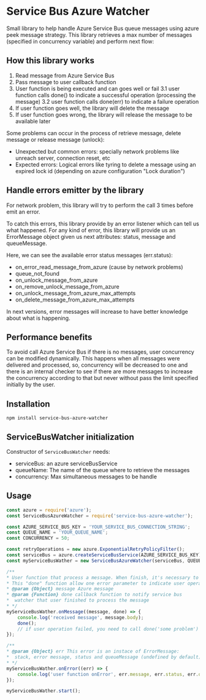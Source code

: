 Service Bus Azure Watcher
===========================

Small library to help handle Azure Service Bus queue messages using azure peek message strategy.
This library retrieves a max number of messages (specified in concurrency variable) and perform next flow:

## How this library works

1. Read message from Azure Service Bus
2. Pass message to user callback function
3. User function is being executed and can goes well or fail
    3.1 user function calls done() to indicate a successful operation (processing the message)
    3.2 user function calls done(err) to indicate a failure operation
4. If user function goes well, the library will delete the message
5. If user function goes wrong, the library will release the message to be available later

Some problems can occur in the process of retrieve message, delete message or release message (unlock):
* Unexpected but common errors: specially network problems like unreach server, connection reset, etc
* Expected errors: Logical errors like tyring to delete a message using an expired lock id (depending on azure configuration "Lock duration")

## Handle errors emitter by the library

For network problem, this library will try to perform the call 3 times before emit an error.

To catch this errors, this library provide by an error listener which can tell us what happened. For any kind of error, this library will provide us an ErrorMessage object given us next attributes: status, message and queueMessage.

Here, we can see the available error status messages (err.status):

* on_error_read_message_from_azure (cause by network problems)
* queue_not_found
* on_unlock_message_from_azure
* on_remove_unlock_message_from_azure
* on_unlock_message_from_azure_max_attempts
* on_delete_message_from_azure_max_attempts

In next versions, error messages will increase to have better knowledge about what is happening.
## Performance benefits

To avoid call Azure Service Bus if there is no messages, user concurrency can be modified dynamically. This happens when all messages were delivered and processed, so, concurrency will be decreased to one and there is an internal checker to see if there are more messages to increase the concurrency according to that but never without pass the limit specified initially by the user. 

## Installation

  `npm install service-bus-azure-watcher`

## ServiceBusWatcher initialization

Constructor of ```ServiceBusWatcher``` needs:
* serviceBus: an azure serviceBusService
* queueName: The name of the queue where to retrieve the messages
* concurrency: Max simultaneous messages to be handle

## Usage
```javascript
const azure = require('azure');
const ServiceBusAzureWatcher = require('service-bus-azure-watcher');

const AZURE_SERVICE_BUS_KEY = 'YOUR_SERVICE_BUS_CONNECTION_STRING';
const QUEUE_NAME = 'YOUR_QUEUE_NAME';
const CONCURRENCY = 50;

const retryOperations = new azure.ExponentialRetryPolicyFilter();
const serviceBus = azure.createServiceBusService(AZURE_SERVICE_BUS_KEY).withFilter(retryOperations);
const myServiceBusWather = new ServiceBusAzureWatcher(serviceBus, QUEUE_NAME, CONCURRENCY);

/**
* User function that process a message. When finish, it's necessary to notify "done" function.
* This "done" function allow one error parameter to indicate user operation failed.
* @param {Object} message Azure message
* @param {Function} done callback function to notify service bus
*  watcher that user finished to process the message
* */
myServiceBusWather.onMessage((message, done) => {
    console.log('received message', message.body);
    done();
    // if user operation failed, you need to call done('some problem') or done(new Error('some problem'))
});

/**
* @param {Object} err This error is an instace of ErrorMessage:
*  stack, error message, status and queueMessage (undefined by default) are available
* */
myServiceBusWather.onError((err) => {
    console.log('user function onError', err.message, err.status, err.queueMessage);
});

myServiceBusWather.start();
````
